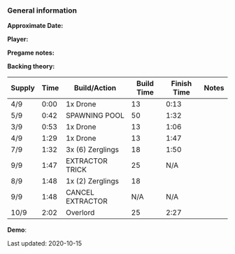### General information

**Approximate Date:**  

**Player:** 

**Pregame notes:** 

**Backing theory:**



 Supply | Time | Build/Action | Build Time | Finish Time | Notes
 -------|------|-------|------------|-------------|------ 
|4/9|0:00|1x Drone|13|0:13
|5/9|0:42|SPAWNING POOL|50|1:32
|3/9|0:53|1x Drone|13|1:06
|4/9|1:29|1x Drone|13|1:47
|7/9|1:32|3x (6) Zerglings|18|1:50
|9/9|1:47|EXTRACTOR TRICK|25|N/A
|8/9|1:48|1x (2) Zerglings|18|
|9/9|1:48|CANCEL EXTRACTOR|N/A|N/A
|10/9|2:02|Overlord|25|2:27

**Demo**: 

Last updated: 2020-10-15